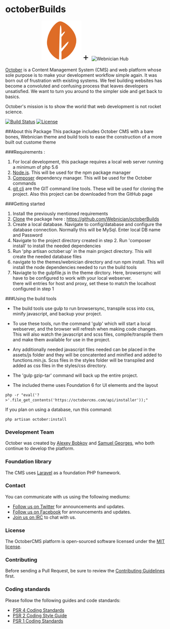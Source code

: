 # octoberBuilds
<p align="center">
    <img src="https://github.com/octobercms/october/blob/master/themes/demo/assets/images/october.png?raw=true" alt="October" width="25%" height="25%" />
    <span style='font-size: 30px;'> + </span>
    <img src="http://webnician.net/webnicianHub/themes/webnician/assets/images/NewWeb26.png" alt="Webnician Hub" width="25%" height="25%" />
</p>

[October](http://octobercms.com) is a Content Management System (CMS) and web platform whose sole purpose is to make your development workflow simple again. It was born out of frustration with existing systems. We feel building websites has become a convoluted and confusing process that leaves developers unsatisfied. We want to turn you around to the simpler side and get back to basics.

October's mission is to show the world that web development is not rocket science.

[![Build Status](https://travis-ci.org/octobercms/october.svg?branch=develop)](https://travis-ci.org/octobercms/october)
[![License](https://poser.pugx.org/october/october/license.svg)](https://packagist.org/packages/october/october)


##About this Package
This package includes October CMS with a bare bones, Webnician theme and build tools to ease the construction of a more built out custome theme

###Requirements : 
1.  For local development, this package requires a local web server running a minimum of php 5.6
2.  <a href='https://nodejs.org/en/'>Node.js</a>.  This will be used for the npm package manager
3.  <a href='https://getcomposer.org/'>Composer</a> dependency manager.  This will be used for the October commands
4. <a href='https://git-scm.com/'> git cli</a> are the GIT command line tools.  These will be used for cloning the project.  Also this project can be downloaded from the GitHub page

###Getting started
1. Install the previously mentioned requirements
2.  <a href='https://github.com/Webnician/octoberBuilds.git'>Clone</a> the package here : https://github.com/Webnician/octoberBuilds
3.  Create a local database. Navigate to config/database and configure the database connection.  Normally this will be MySql.  Enter local DB name and Password
4.  Navigate to the project directory created in step 2.  Run 'composer install' to install the needed dependencies  
5. Run 'php artisan october:up' in the main project directory. This will create the needed database files 
6. navigate to the themes/webnician directory and run npm install.  This will install the node dependencies needed to run the build tools
7. Naviagte to the gulpfile.js in the theme dirctory.  Here, browsersync will have to be configured to work with your local webserver.  
there will entries for host and proxy, set these to match the localhost configured in step 1

###Using the build tools
-    The build tools use gulp to run browsersync, transpile scss into css, minify javascript, and backup your project.
 
- To use these tools, run the command 'gulp' which will start a local webserver, and the browser will refresh when making code changes.
This will also watch the javascript and scss files, compile/transpile them and make them available for use in the project.
 
- Any additionally needed javascript files needed can be placed in the assets/js folder and they will be concatented and minified and added
to functions.min.js.  Scss files in the styles folder will be transpiled and added as css files in the styles/css directory.

- The 'gulp gzip-tar' command will back up the entire project.

- The included theme uses Foundation 6 for UI elements and the layout


```shell
php -r "eval('?>'.file_get_contents('https://octobercms.com/api/installer'));"
```

If you plan on using a database, run this command:

```shell
php artisan october:install
```

### Development Team

October was created by [Alexey Bobkov](http://ca.linkedin.com/pub/aleksey-bobkov/2b/ba0/232) and [Samuel Georges](http://au.linkedin.com/pub/sam-georges/31/641/a9), who both continue to develop the platform.

### Foundation library

The CMS uses [Laravel](http://laravel.com) as a foundation PHP framework.

### Contact

You can communicate with us using the following mediums:

* [Follow us on Twitter](http://twitter.com/octobercms) for announcements and updates.
* [Follow us on Facebook](http://facebook.com/octobercms) for announcements and updates.
* [Join us on IRC](http://octobercms.com/chat) to chat with us.

### License

The OctoberCMS platform is open-sourced software licensed under the [MIT license](http://opensource.org/licenses/MIT).

### Contributing

Before sending a Pull Request, be sure to review the [Contributing Guidelines](CONTRIBUTING.md) first.

### Coding standards

Please follow the following guides and code standards:

* [PSR 4 Coding Standards](https://github.com/php-fig/fig-standards/blob/master/accepted/PSR-4-autoloader.md)
* [PSR 2 Coding Style Guide](https://github.com/php-fig/fig-standards/blob/master/accepted/PSR-2-coding-style-guide.md)
* [PSR 1 Coding Standards](https://github.com/php-fig/fig-standards/blob/master/accepted/PSR-1-basic-coding-standard.md)
